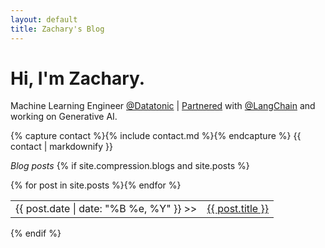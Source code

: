 ```yaml
---
layout: default
title: Zachary's Blog
---
```

# Hi, I'm Zachary.

Machine Learning Engineer [@Datatonic](https://datatonic.com/) | [Partnered](https://www.langchain.com/partners) with [@LangChain](https://www.langchain.com/) and working on Generative AI.

{% capture contact %}{% include contact.md %}{% endcapture %}
{{ contact | markdownify }}

_Blog posts_
{% if site.compression.blogs and site.posts %}
<table>{% for post in site.posts %}<tr><td class="d">{{ post.date | date: "%B %e, %Y" }} >></td><td><a href="{{ site.url }}{{ post.url }}">{{ post.title }}</a></td></tr>{% endfor %}</table>
{% endif %}

